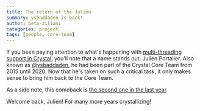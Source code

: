 ```yaml
---
title: The return of the Julien
summary: ysbaddaden is back!
author: beta-ziliani
categories: project
tags: [people, core-team]
---
```


If you been paying attention to what's happening with [multi-threading support in Crystal](/2024/02/09/84codes-manas-mt/), you'll note that a name stands out: Julien Portalier. Also known as [@ysbaddaden](https://github.com/ysbaddaden), he had been part of the Crystal Core Team from 2015 until 2020. Now that he's taken on such a critical task, it only makes sense to bring him back to the Core Team.

As a side note, this comeback is [the second one in the last year](/2023/11/08/changes-in-the-teams/).

Welcome back, Julien! For many more years crystallizing!
